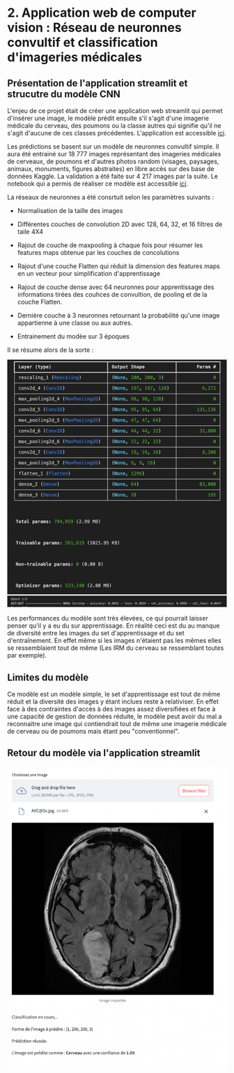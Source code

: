 # 2. Application web de computer vision : Réseau de neuronnes convultif et classification d'imageries médicales

## Présentation de l'application streamlit et strucutre du modèle CNN

L'enjeu de ce projet était de créer une application web streamlit qui permet d'insérer une image, le modèle prédit ensuite s'il s'agit d'une imagerie médicale du cerveau, des poumons ou la classe autres qui signifie qu'il ne s'agit d'aucune de ces classes précédentes. L'application est accessible [ici](https://cnnimageriesmedicales.streamlit.app/).

Les prédictions se basent sur un modèle de neuronnes convultif simple. Il aura été entrainé sur 18 777 images représentant des imageries médicales de cerveaux, de poumons et d'autres photos random (visages, paysages, animaux, monuments, figures abstraites) en libre accès sur des base de données Kaggle. La validation a été faite sur 4 217 images par la suite. Le notebook qui a permis de réaliser ce modèle est accessible [ici](https://github.com/Victorouledi/Portfolio_data_analyst_et_data_scientist_Victor_OULEDI/blob/eb7925a00a465b67dad03e2e66dd56f574562025/docs/asset/Computer_vision/notebooks/Pre%CC%81diction%20imagerie%20me%CC%81dicale.ipynb).

La réseaux de neuronnes a été consrtuit selon les paramètres suivants : 

- Normalisation de la taille des images 

- Différentes couches de convolution 2D avec 128, 64, 32, et 16 filtres de taile 4X4 

- Rajout de couche de maxpooling à chaque fois pour résumer les features maps obtenue par les couches de concolutions

- Rajout d'une couche  Flatten qui réduit la dimension des features maps en un vecteur pour simplification d'apprentissage

- Rajout de couche dense avec 64 neuronnes pour apprentissage des informations tirées des couhces de convultion, de pooling et de la couche Flatten.

- Dernière couche à 3 neuronnes retournant la probabilité qu'une image appartienne à une classe ou aux autres. 

- Entrainement du modèe sur 3 époques

Il se résume alors de la sorte :  

![](https://github.com/Victorouledi/Portfolio_data_analyst_et_data_scientist_Victor_OULEDI/blob/59befe64823ff0e53c9c5f540ce118e9c84a7fc7/docs/asset/Computer_vision/images/perf1_CNN.png)
![](https://github.com/Victorouledi/Portfolio_data_analyst_et_data_scientist_Victor_OULEDI/blob/59befe64823ff0e53c9c5f540ce118e9c84a7fc7/docs/asset/Computer_vision/images/perf2_CNN.png)





Les performances du modèle sont très élevées, ce qui pourrait laisser penser qu'il y a eu du sur apprentissage. En réalité ceci est du au manque de diversité entre les images du set d'apprentissage et du set d'entraînement. En effet même si les images n'étaient pas les mêmes elles se ressemblaient tout de même (Les IRM du cerveau se ressemblant toutes par exemple). 

## Limites du modèle

Ce modèle est un modèle simple, le set d'apprentissage est tout de même réduit et la diversité des images y étant inclues reste à relativiser. En effet face à des contraintes d'accès à des images assez diversifiées et face à une capacité de gestion de données réduite, le modèle peut avoir du mal a reconnaitre une image qui contiendrait tout de même une imagerie médicale de cerveau ou de poumons mais étant peu "conventionnel".

## Retour du modèle via l'application streamlit

![](https://github.com/Victorouledi/Portfolio_data_analyst_et_data_scientist_Victor_OULEDI/blob/59befe64823ff0e53c9c5f540ce118e9c84a7fc7/docs/asset/Computer_vision/images/app.png)
